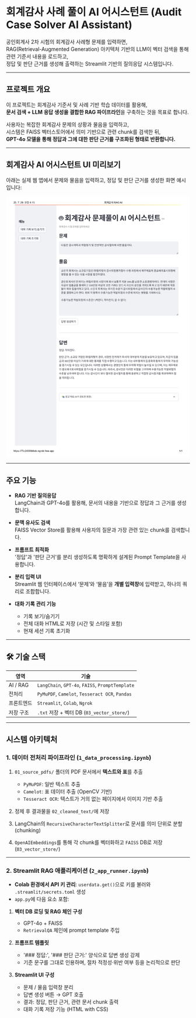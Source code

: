 # 회계감사 사례 풀이 AI 어시스턴트 (Audit Case Solver AI Assistant)

공인회계사 2차 시험의 회계감사 사례형 문제를 입력하면,  
RAG(Retrieval-Augmented Generation) 아키텍처 기반의 LLM이 벡터 검색을 통해 관련 기준서 내용을 로드하고,  
정답 및 판단 근거를 생성해 출력하는 Streamlit 기반의 질의응답 시스템입니다.

---

## 프로젝트 개요

이 프로젝트는 회계감사 기준서 및 사례 기반 학습 데이터를 활용해,  
**문서 검색 + LLM 응답 생성을 결합한 RAG 파이프라인**을 구축하는 것을 목표로 합니다.

사용자는 복잡한 회계감사 문제의 상황과 물음을 입력하고,  
시스템은 FAISS 벡터스토어에서 의미 기반으로 관련 chunk를 검색한 뒤,  
**GPT-4o 모델을 통해 정답과 그에 대한 판단 근거를 구조화된 형태로 반환합니다.**

---

## 회계감사 AI 어시스턴트 UI 미리보기

아래는 실제 웹 앱에서 문제와 물음을 입력하고, 정답 및 판단 근거를 생성한 화면 예시입니다:

![Audit Solver Screenshot](./audit_solver_screenshot.jpg)

---

## 주요 기능

- **RAG 기반 질의응답**  
  LangChain과 GPT-4o를 활용해, 문서의 내용을 기반으로 정답과 그 근거를 생성합니다.

- **문맥 유사도 검색**  
  FAISS Vector Store를 활용해 사용자의 질문과 가장 관련 있는 chunk를 검색합니다.

- **프롬프트 최적화**  
  '정답'과 '판단 근거'를 분리 생성하도록 명확하게 설계된 Prompt Template을 사용합니다.

- **분리 입력 UI**  
  Streamlit 웹 인터페이스에서 ‘문제’와 ‘물음’을 **개별 입력창**에 입력받고, 하나의 쿼리로 조합합니다.

- **대화 기록 관리 기능**  
  - 기록 보기/숨기기  
  - 전체 대화 HTML로 저장 (시간 및 스타일 포함)  
  - 현재 세션 기록 초기화

---

## 🛠️ 기술 스택

| 영역 | 기술 |
|------|------|
| AI / RAG | `LangChain`, `GPT-4o`, `FAISS`, `PromptTemplate` |
| 전처리 | `PyMuPDF`, `Camelot`, `Tesseract OCR`, `Pandas` |
| 프론트엔드 | `Streamlit`, `Colab`, `Ngrok` |
| 저장 구조 | `.txt` 저장 + 벡터 DB (`03_vector_store/`) |

---

## 시스템 아키텍처

### 1. 데이터 전처리 파이프라인 (`1_data_processing.ipynb`)

1. `01_source_pdfs/` 폴더의 PDF 문서에서 **텍스트와 표**를 추출  
   - `PyMuPDF`: 일반 텍스트 추출  
   - `Camelot`: 표 데이터 추출 (OpenCV 기반)  
   - `Tesseract OCR`: 텍스트가 거의 없는 페이지에서 이미지 기반 추출

2. 정제 후 결과물을 `02_cleaned_text/`에 저장

3. LangChain의 `RecursiveCharacterTextSplitter`로 문서를 의미 단위로 분할 (chunking)

4. `OpenAIEmbeddings`를 통해 각 chunk를 벡터화하고 `FAISS` DB로 저장 (`03_vector_store/`)

---

### 2. Streamlit RAG 애플리케이션 (`2_app_runner.ipynb`)

- **Colab 환경에서 API 키 관리**: `userdata.get()`으로 키를 불러와 `.streamlit/secrets.toml` 생성
- `app.py`에 다음 요소 포함:

1. **벡터 DB 로딩 및 RAG 체인 구성**  
   - GPT-4o + FAISS  
   - `RetrievalQA` 체인에 prompt template 주입

2. **프롬프트 템플릿**  
   - '### 정답:', '### 판단 근거:' 양식으로 답변 생성 강제  
   - 기준 문구를 그대로 인용하며, 절차 적정성·위반 여부 등을 논리적으로 판단

3. **Streamlit UI 구성**  
   - 문제 / 물음 입력창 분리  
   - 답변 생성 버튼 → GPT 호출  
   - 결과: 정답, 판단 근거, 관련 문서 chunk 출력  
   - 대화 기록 저장 기능 (HTML with CSS)

